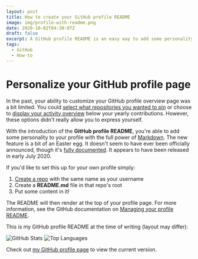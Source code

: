 ```yaml
---
layout: post
title: How to create your GitHub profile README
image: img/profile-with-readme.png
date: 2020-10-02T04:30:07Z
draft: false
excerpt: A GitHub profile README is an easy way to add some personality to your GitHub profile overview page. Here's how to create one.
tags:
  - GitHub
  - How-to
---
```


# Personalize your GitHub profile page

In the past, your ability to customize your GitHub profile overview page was a bit limited.
You could [select what repositories you wanted to pin](https://docs.github.com/en/free-pro-team@latest/github/setting-up-and-managing-your-github-profile/pinning-items-to-your-profile)
or choose to [display your activity overview](https://docs.github.com/en/free-pro-team@latest/github/setting-up-and-managing-your-github-profile/showing-an-overview-of-your-activity-on-your-profile)
below your yearly contributions. However, these options didn't really allow you to express yourself.

With the introduction of the <strong>GitHub profile README</strong>, you're able to add some personality to your profile
with the full power of [Markdown](https://www.markdownguide.org/). 
The new feature is a bit of an Easter egg. It doesn't seem to have ever been officially announced,
though it's [fully documented](https://docs.github.com/en/free-pro-team@latest/github/setting-up-and-managing-your-github-profile/managing-your-profile-readme).
It appears to have been released in early July 2020.

If you'd like to set this up for your own profile simply:
1. [Create a repo](https://github.com/new) with the same name as your username
2. Create a <strong>README.md</strong> file in that repo's root
3. Put some content in it!

The README will then render at the top of your profile page.
For more information, see the GitHub documentation on [Managing your profile README](https://docs.github.com/en/free-pro-team@latest/github/setting-up-and-managing-your-github-profile/managing-your-profile-readme).

This is my GitHub profile README at the time of writing (layout may differ):

![GitHub Stats](https://github-readme-stats.vercel.app/api?username=scottg489&show_icons=true&count_private=true&line_height=34)
![Top Languages](https://github-readme-stats.vercel.app/api/top-langs/?username=scottg489&cache_seconds=1800&hide=python)

 Check out [my GitHub profile page](https://github.com/ScottG489) to view the current version.
